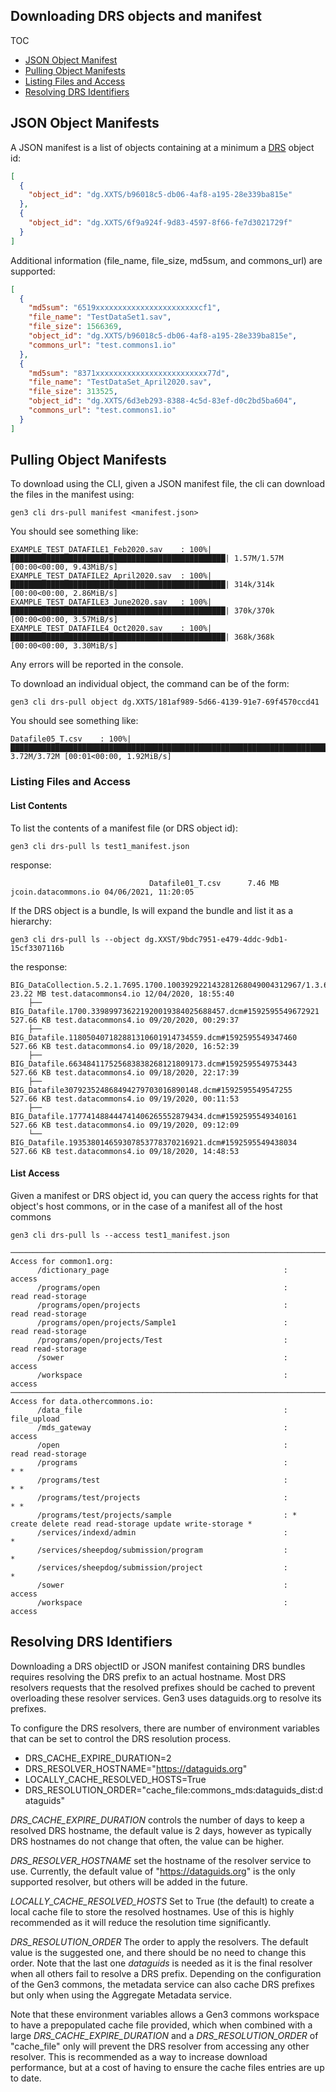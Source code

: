 ## Downloading DRS objects and manifest
TOC
- [JSON Object Manifest](#json-object-manifests)
- [Pulling Object Manifests](#pulling-object-manifests)
- [Listing Files and Access](#listing-files-and-access)
- [Resolving DRS Identifiers](#resolving-drs-identifiers)    

## JSON Object Manifests

A JSON manifest is a list of objects containing at a minimum a [DRS](https://ga4gh.github.io/data-repository-service-schemas/preview/release/drs-1.0.0/docs/#:~:text=DRS%20IDs%20are%20strings%20made,whenever%20exposed%20by%20the%20API.) 
object id:
```json
[
  {
    "object_id": "dg.XXTS/b96018c5-db06-4af8-a195-28e339ba815e"
  },
  {
    "object_id": "dg.XXTS/6f9a924f-9d83-4597-8f66-fe7d3021729f"
  }
]
```

Additional information (file_name, file_size, md5sum, and commons_url) are 
supported:

```json
[
  {
    "md5sum": "6519xxxxxxxxxxxxxxxxxxxxxxxcf1",
    "file_name": "TestDataSet1.sav",
    "file_size": 1566369,
    "object_id": "dg.XXTS/b96018c5-db06-4af8-a195-28e339ba815e",
    "commons_url": "test.commons1.io"
  },
  {
    "md5sum": "8371xxxxxxxxxxxxxxxxxxxxxxxxx77d",
    "file_name": "TestDataSet_April2020.sav",
    "file_size": 313525,
    "object_id": "dg.XXTS/6d3eb293-8388-4c5d-83ef-d0c2bd5ba604",
    "commons_url": "test.commons1.io"
  }
]
```

## Pulling Object Manifests 

To download using the CLI, given a JSON manifest file, the cli can download the files in the 
manifest using:
```
gen3 cli drs-pull manifest <manifest.json> 
```
You should see something like:
```
EXAMPLE_TEST_DATAFILE1_Feb2020.sav    : 100%|████████████████████████████████████████████████| 1.57M/1.57M [00:00<00:00, 9.43MiB/s]
EXAMPLE_TEST_DATAFILE2_April2020.sav  : 100%|████████████████████████████████████████████████| 314k/314k [00:00<00:00, 2.86MiB/s]
EXAMPLE_TEST_DATAFILE3_June2020.sav   : 100%|████████████████████████████████████████████████| 370k/370k [00:00<00:00, 3.57MiB/s]
EXAMPLE_TEST_DATAFILE4_Oct2020.sav    : 100%|████████████████████████████████████████████████| 368k/368k [00:00<00:00, 3.30MiB/s]
```
Any errors will be reported in the console. 

To download an individual object, the command can be of the form:
```
gen3 cli drs-pull object dg.XXTS/181af989-5d66-4139-91e7-69f4570ccd41
```
You should see something like:
```
Datafile05_T.csv    : 100%|████████████████████████████████████████████████████████████████████████| 3.72M/3.72M [00:01<00:00, 1.92MiB/s]
```

### Listing Files and Access

#### List Contents

To list the contents of a manifest file (or DRS object id):
```
gen3 cli drs-pull ls test1_manifest.json
```
response:
```
                               Datafile01_T.csv      7.46 MB jcoin.datacommons.io 04/06/2021, 11:20:05
```
If the DRS object is a bundle, ls will expand the bundle and list it as a hierarchy:
```
gen3 cli drs-pull ls --object dg.XXST/9bdc7951-e479-4ddc-9db1-15cf3307116b
```
the response:
```
BIG_DataCollection.5.2.1.7695.1700.100392922143281268049004312967/1.3.6.1.4.1.14519.5.2.1.7695.1700.157333248288758912755025909591     23.22 MB test.datacommons4.io 12/04/2020, 18:55:40
    ├── BIG_Datafile.1700.339899736221920019384025688457.dcm#1592595549672921    527.66 KB test.datacommons4.io 09/20/2020, 00:29:37
    ├── BIG_Datafile.118050407182881310601914734559.dcm#1592595549347460    527.66 KB test.datacommons4.io 09/18/2020, 16:52:39
    ├── BIG_Datafile.663484117525683838268121809173.dcm#1592595549753443    527.66 KB test.datacommons4.io 09/18/2020, 22:17:39
    ├── BIG_Datafile307923524868494279703016890148.dcm#1592595549547255    527.66 KB test.datacommons4.io 09/19/2020, 00:11:53
    ├── BIG_Datafile.177741488444741406265552879434.dcm#1592595549340161    527.66 KB test.datacommons4.io 09/19/2020, 09:12:09
    └── BIG_Datafile.193538014659307853778370216921.dcm#1592595549438034    527.66 KB test.datacommons4.io 09/18/2020, 14:48:53
```
#### List Access
Given a manifest or DRS object id, you can query the access rights for that object's host commons, or in the case of a manifest all of the host commons

```
gen3 cli drs-pull ls --access test1_manifest.json
```

```
───────────────────────────────────────────────────────────────────────────────────────────────────────
Access for common1.org:
      /dictionary_page                                       :                                   access
      /programs/open                                         :                        read read-storage
      /programs/open/projects                                :                        read read-storage
      /programs/open/projects/Sample1                        :                        read read-storage
      /programs/open/projects/Test                           :                        read read-storage
      /sower                                                 :                                   access
      /workspace                                             :                                   access
───────────────────────────────────────────────────────────────────────────────────────────────────────
Access for data.othercommons.io:
      /data_file                                             :                              file_upload
      /mds_gateway                                           :                                   access
      /open                                                  :                        read read-storage
      /programs                                              :                                      * *
      /programs/test                                         :                                      * *
      /programs/test/projects                                :                                      * *
      /programs/test/projects/sample                         : * create delete read read-storage update write-storage *
      /services/indexd/admin                                 :                                        *
      /services/sheepdog/submission/program                  :                                        *
      /services/sheepdog/submission/project                  :                                        *
      /sower                                                 :                                   access
      /workspace                                             :                                   access

```

## Resolving DRS Identifiers

Downloading a DRS objectID or JSON manifest containing DRS bundles requires resolving the DRS prefix 
to an actual hostname. Most DRS resolvers requests that the resolved prefixes should be cached to prevent 
overloading these resolver services. Gen3 uses dataguids.org to resolve its prefixes. 

To configure the DRS resolvers, there are number of environment variables that can be set to control
the DRS resolution process.

* DRS_CACHE_EXPIRE_DURATION=2
* DRS_RESOLVER_HOSTNAME="https://dataguids.org"
* LOCALLY_CACHE_RESOLVED_HOSTS=True
* DRS_RESOLUTION_ORDER="cache_file:commons_mds:dataguids_dist:dataguids"

*DRS_CACHE_EXPIRE_DURATION* controls the number of days to keep a resolved DRS hostname, the default
value is 2 days, however as typically DRS hostnames do not change that often, the value can be higher. 

*DRS_RESOLVER_HOSTNAME* set the hostname of the resolver service to use. Currently, the default 
value of "https://dataguids.org" is the only supported resolver, but others will be added in 
the future.

*LOCALLY_CACHE_RESOLVED_HOSTS* Set to True (the default) to create a local cache file to store the
resolved hostnames. Use of this is highly recommended as it will reduce the resolution time 
significantly. 

*DRS_RESOLUTION_ORDER* The order to apply the resolvers. The default value is the suggested one, and 
there should be no need to change this order. Note that the last one *dataguids* is needed as it is 
the final resolver when all others fail to resolve a DRS prefix. Depending on the configuration 
of the Gen3 commons, the metadata service can also cache DRS prefixes but only when using the Aggregate
Metadata service.

Note that these environment variables allows a Gen3 commons workspace to have a prepopulated 
cache file provided, which when combined with a large *DRS_CACHE_EXPIRE_DURATION* and a 
*DRS_RESOLUTION_ORDER* of "cache_file" only will prevent the DRS resolver from accessing any other 
resolver. This is recommended as a way to increase download performance, but at a cost of having to ensure the cache
files entries are up to date.
